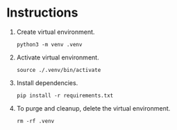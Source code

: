 # Instructions

1. Create virtual environment.

    ```shell
    python3 -m venv .venv 
    ```

2. Activate virtual environment.

    ```shell
    source ./.venv/bin/activate
    ```

3. Install dependencies.

    ```shell
    pip install -r requirements.txt 
    ```

4. To purge and cleanup, delete the virtual environment.

    ```shell
    rm -rf .venv 
    ```
